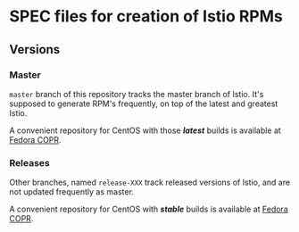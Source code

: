 # SPEC files for creation of Istio RPMs

## Versions

### Master
`master` branch of this repository tracks the master branch of Istio. It's supposed to generate RPM's frequently, on top of the latest and greatest Istio.

A convenient repository for CentOS with those ***latest*** builds is available at [Fedora COPR](https://copr.fedorainfracloud.org/coprs/g/openshift-istio/istio-daily/).


### Releases
Other branches, named `release-XXX` track released versions of Istio, and are not updated frequently as master.

A convenient repository for CentOS with ***stable*** builds is available at [Fedora COPR](https://copr.fedorainfracloud.org/coprs/g/openshift-istio/istio/).

